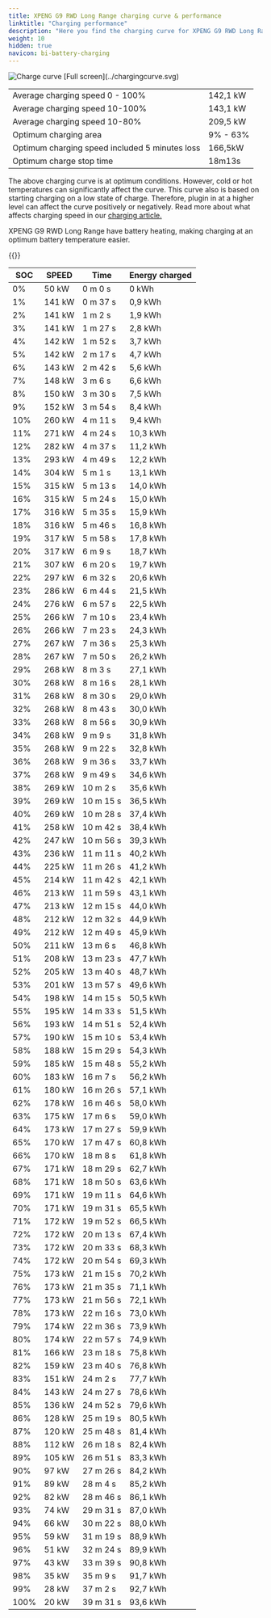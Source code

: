 ```yaml
---
title: XPENG G9 RWD Long Range charging curve & performance
linktitle: "Charging performance"
description: "Here you find the charging curve for XPENG G9 RWD Long Range. "
weight: 10
hidden: true
navicon: bi-battery-charging
---
```

<!-- markdownlint-disable MD033 -->
<img src="../chargingcurve.svg" alt="Charge curve" class="img-fluid">
[Full screen](../chargingcurve.svg)

<table class="table">
<tbody>
<tr>
<td>Average charging speed 0 - 100% </td><td>142,1 kW</td>
</tr>
<tr>
<td>Average charging speed 10-100% </td><td>143,1 kW</td>
</tr>
<tr>
<td>Average charging speed 10-80% </td><td>209,5 kW</td>
</tr>
<tr>
<td>Optimum charging area</td><td>9% - 63%</td>
</tr>
<tr>
</tr>
<td>Optimum charging speed included 5 minutes loss</td><td>166,5kW</td>
<tr>
<td>Optimum charge stop time </td><td>18m13s</td>
</tr>
</tbody>
</table>


The above charging curve is at optimum conditions. However, cold or hot temperatures can significantly affect the curve. This curve also is based on starting charging on a low state of charge. Therefore, plugin in at a higher level can affect the curve positively or negatively. Read more about what affects charging speed in our [charging article.](../../../../../technology/battery/charging/) 


XPENG G9 RWD Long Range have battery heating, making charging at an optimum battery temperature easier. 


{{<evkxdisplayaddarticle />}}
<table class="table">
<thead>
<tr><th>SOC</th><th>SPEED</th><th>Time</th><th>Energy charged</th></tr>
</thead>
<tbody>
<tr>
<td>0%</td><td>50 kW</td><td> 0 m 0 s </td><td>0 kWh </td>
</tr>
<tr>
<td>1%</td><td>141 kW</td><td> 0 m 37 s </td><td>0,9 kWh </td>
</tr>
<tr>
<td>2%</td><td>141 kW</td><td> 1 m 2 s </td><td>1,9 kWh </td>
</tr>
<tr>
<td>3%</td><td>141 kW</td><td> 1 m 27 s </td><td>2,8 kWh </td>
</tr>
<tr>
<td>4%</td><td>142 kW</td><td> 1 m 52 s </td><td>3,7 kWh </td>
</tr>
<tr>
<td>5%</td><td>142 kW</td><td> 2 m 17 s </td><td>4,7 kWh </td>
</tr>
<tr>
<td>6%</td><td>143 kW</td><td> 2 m 42 s </td><td>5,6 kWh </td>
</tr>
<tr>
<td>7%</td><td>148 kW</td><td> 3 m 6 s </td><td>6,6 kWh </td>
</tr>
<tr>
<td>8%</td><td>150 kW</td><td> 3 m 30 s </td><td>7,5 kWh </td>
</tr>
<tr>
<td>9%</td><td>152 kW</td><td> 3 m 54 s </td><td>8,4 kWh </td>
</tr>
<tr>
<td>10%</td><td>260 kW</td><td> 4 m 11 s </td><td>9,4 kWh </td>
</tr>
<tr>
<td>11%</td><td>271 kW</td><td> 4 m 24 s </td><td>10,3 kWh </td>
</tr>
<tr>
<td>12%</td><td>282 kW</td><td> 4 m 37 s </td><td>11,2 kWh </td>
</tr>
<tr>
<td>13%</td><td>293 kW</td><td> 4 m 49 s </td><td>12,2 kWh </td>
</tr>
<tr>
<td>14%</td><td>304 kW</td><td> 5 m 1 s </td><td>13,1 kWh </td>
</tr>
<tr>
<td>15%</td><td>315 kW</td><td> 5 m 13 s </td><td>14,0 kWh </td>
</tr>
<tr>
<td>16%</td><td>315 kW</td><td> 5 m 24 s </td><td>15,0 kWh </td>
</tr>
<tr>
<td>17%</td><td>316 kW</td><td> 5 m 35 s </td><td>15,9 kWh </td>
</tr>
<tr>
<td>18%</td><td>316 kW</td><td> 5 m 46 s </td><td>16,8 kWh </td>
</tr>
<tr>
<td>19%</td><td>317 kW</td><td> 5 m 58 s </td><td>17,8 kWh </td>
</tr>
<tr>
<td>20%</td><td>317 kW</td><td> 6 m 9 s </td><td>18,7 kWh </td>
</tr>
<tr>
<td>21%</td><td>307 kW</td><td> 6 m 20 s </td><td>19,7 kWh </td>
</tr>
<tr>
<td>22%</td><td>297 kW</td><td> 6 m 32 s </td><td>20,6 kWh </td>
</tr>
<tr>
<td>23%</td><td>286 kW</td><td> 6 m 44 s </td><td>21,5 kWh </td>
</tr>
<tr>
<td>24%</td><td>276 kW</td><td> 6 m 57 s </td><td>22,5 kWh </td>
</tr>
<tr>
<td>25%</td><td>266 kW</td><td> 7 m 10 s </td><td>23,4 kWh </td>
</tr>
<tr>
<td>26%</td><td>266 kW</td><td> 7 m 23 s </td><td>24,3 kWh </td>
</tr>
<tr>
<td>27%</td><td>267 kW</td><td> 7 m 36 s </td><td>25,3 kWh </td>
</tr>
<tr>
<td>28%</td><td>267 kW</td><td> 7 m 50 s </td><td>26,2 kWh </td>
</tr>
<tr>
<td>29%</td><td>268 kW</td><td> 8 m 3 s </td><td>27,1 kWh </td>
</tr>
<tr>
<td>30%</td><td>268 kW</td><td> 8 m 16 s </td><td>28,1 kWh </td>
</tr>
<tr>
<td>31%</td><td>268 kW</td><td> 8 m 30 s </td><td>29,0 kWh </td>
</tr>
<tr>
<td>32%</td><td>268 kW</td><td> 8 m 43 s </td><td>30,0 kWh </td>
</tr>
<tr>
<td>33%</td><td>268 kW</td><td> 8 m 56 s </td><td>30,9 kWh </td>
</tr>
<tr>
<td>34%</td><td>268 kW</td><td> 9 m 9 s </td><td>31,8 kWh </td>
</tr>
<tr>
<td>35%</td><td>268 kW</td><td> 9 m 22 s </td><td>32,8 kWh </td>
</tr>
<tr>
<td>36%</td><td>268 kW</td><td> 9 m 36 s </td><td>33,7 kWh </td>
</tr>
<tr>
<td>37%</td><td>268 kW</td><td> 9 m 49 s </td><td>34,6 kWh </td>
</tr>
<tr>
<td>38%</td><td>269 kW</td><td> 10 m 2 s </td><td>35,6 kWh </td>
</tr>
<tr>
<td>39%</td><td>269 kW</td><td> 10 m 15 s </td><td>36,5 kWh </td>
</tr>
<tr>
<td>40%</td><td>269 kW</td><td> 10 m 28 s </td><td>37,4 kWh </td>
</tr>
<tr>
<td>41%</td><td>258 kW</td><td> 10 m 42 s </td><td>38,4 kWh </td>
</tr>
<tr>
<td>42%</td><td>247 kW</td><td> 10 m 56 s </td><td>39,3 kWh </td>
</tr>
<tr>
<td>43%</td><td>236 kW</td><td> 11 m 11 s </td><td>40,2 kWh </td>
</tr>
<tr>
<td>44%</td><td>225 kW</td><td> 11 m 26 s </td><td>41,2 kWh </td>
</tr>
<tr>
<td>45%</td><td>214 kW</td><td> 11 m 42 s </td><td>42,1 kWh </td>
</tr>
<tr>
<td>46%</td><td>213 kW</td><td> 11 m 59 s </td><td>43,1 kWh </td>
</tr>
<tr>
<td>47%</td><td>213 kW</td><td> 12 m 15 s </td><td>44,0 kWh </td>
</tr>
<tr>
<td>48%</td><td>212 kW</td><td> 12 m 32 s </td><td>44,9 kWh </td>
</tr>
<tr>
<td>49%</td><td>212 kW</td><td> 12 m 49 s </td><td>45,9 kWh </td>
</tr>
<tr>
<td>50%</td><td>211 kW</td><td> 13 m 6 s </td><td>46,8 kWh </td>
</tr>
<tr>
<td>51%</td><td>208 kW</td><td> 13 m 23 s </td><td>47,7 kWh </td>
</tr>
<tr>
<td>52%</td><td>205 kW</td><td> 13 m 40 s </td><td>48,7 kWh </td>
</tr>
<tr>
<td>53%</td><td>201 kW</td><td> 13 m 57 s </td><td>49,6 kWh </td>
</tr>
<tr>
<td>54%</td><td>198 kW</td><td> 14 m 15 s </td><td>50,5 kWh </td>
</tr>
<tr>
<td>55%</td><td>195 kW</td><td> 14 m 33 s </td><td>51,5 kWh </td>
</tr>
<tr>
<td>56%</td><td>193 kW</td><td> 14 m 51 s </td><td>52,4 kWh </td>
</tr>
<tr>
<td>57%</td><td>190 kW</td><td> 15 m 10 s </td><td>53,4 kWh </td>
</tr>
<tr>
<td>58%</td><td>188 kW</td><td> 15 m 29 s </td><td>54,3 kWh </td>
</tr>
<tr>
<td>59%</td><td>185 kW</td><td> 15 m 48 s </td><td>55,2 kWh </td>
</tr>
<tr>
<td>60%</td><td>183 kW</td><td> 16 m 7 s </td><td>56,2 kWh </td>
</tr>
<tr>
<td>61%</td><td>180 kW</td><td> 16 m 26 s </td><td>57,1 kWh </td>
</tr>
<tr>
<td>62%</td><td>178 kW</td><td> 16 m 46 s </td><td>58,0 kWh </td>
</tr>
<tr>
<td>63%</td><td>175 kW</td><td> 17 m 6 s </td><td>59,0 kWh </td>
</tr>
<tr>
<td>64%</td><td>173 kW</td><td> 17 m 27 s </td><td>59,9 kWh </td>
</tr>
<tr>
<td>65%</td><td>170 kW</td><td> 17 m 47 s </td><td>60,8 kWh </td>
</tr>
<tr>
<td>66%</td><td>170 kW</td><td> 18 m 8 s </td><td>61,8 kWh </td>
</tr>
<tr>
<td>67%</td><td>171 kW</td><td> 18 m 29 s </td><td>62,7 kWh </td>
</tr>
<tr>
<td>68%</td><td>171 kW</td><td> 18 m 50 s </td><td>63,6 kWh </td>
</tr>
<tr>
<td>69%</td><td>171 kW</td><td> 19 m 11 s </td><td>64,6 kWh </td>
</tr>
<tr>
<td>70%</td><td>171 kW</td><td> 19 m 31 s </td><td>65,5 kWh </td>
</tr>
<tr>
<td>71%</td><td>172 kW</td><td> 19 m 52 s </td><td>66,5 kWh </td>
</tr>
<tr>
<td>72%</td><td>172 kW</td><td> 20 m 13 s </td><td>67,4 kWh </td>
</tr>
<tr>
<td>73%</td><td>172 kW</td><td> 20 m 33 s </td><td>68,3 kWh </td>
</tr>
<tr>
<td>74%</td><td>172 kW</td><td> 20 m 54 s </td><td>69,3 kWh </td>
</tr>
<tr>
<td>75%</td><td>173 kW</td><td> 21 m 15 s </td><td>70,2 kWh </td>
</tr>
<tr>
<td>76%</td><td>173 kW</td><td> 21 m 35 s </td><td>71,1 kWh </td>
</tr>
<tr>
<td>77%</td><td>173 kW</td><td> 21 m 56 s </td><td>72,1 kWh </td>
</tr>
<tr>
<td>78%</td><td>173 kW</td><td> 22 m 16 s </td><td>73,0 kWh </td>
</tr>
<tr>
<td>79%</td><td>174 kW</td><td> 22 m 36 s </td><td>73,9 kWh </td>
</tr>
<tr>
<td>80%</td><td>174 kW</td><td> 22 m 57 s </td><td>74,9 kWh </td>
</tr>
<tr>
<td>81%</td><td>166 kW</td><td> 23 m 18 s </td><td>75,8 kWh </td>
</tr>
<tr>
<td>82%</td><td>159 kW</td><td> 23 m 40 s </td><td>76,8 kWh </td>
</tr>
<tr>
<td>83%</td><td>151 kW</td><td> 24 m 2 s </td><td>77,7 kWh </td>
</tr>
<tr>
<td>84%</td><td>143 kW</td><td> 24 m 27 s </td><td>78,6 kWh </td>
</tr>
<tr>
<td>85%</td><td>136 kW</td><td> 24 m 52 s </td><td>79,6 kWh </td>
</tr>
<tr>
<td>86%</td><td>128 kW</td><td> 25 m 19 s </td><td>80,5 kWh </td>
</tr>
<tr>
<td>87%</td><td>120 kW</td><td> 25 m 48 s </td><td>81,4 kWh </td>
</tr>
<tr>
<td>88%</td><td>112 kW</td><td> 26 m 18 s </td><td>82,4 kWh </td>
</tr>
<tr>
<td>89%</td><td>105 kW</td><td> 26 m 51 s </td><td>83,3 kWh </td>
</tr>
<tr>
<td>90%</td><td>97 kW</td><td> 27 m 26 s </td><td>84,2 kWh </td>
</tr>
<tr>
<td>91%</td><td>89 kW</td><td> 28 m 4 s </td><td>85,2 kWh </td>
</tr>
<tr>
<td>92%</td><td>82 kW</td><td> 28 m 46 s </td><td>86,1 kWh </td>
</tr>
<tr>
<td>93%</td><td>74 kW</td><td> 29 m 31 s </td><td>87,0 kWh </td>
</tr>
<tr>
<td>94%</td><td>66 kW</td><td> 30 m 22 s </td><td>88,0 kWh </td>
</tr>
<tr>
<td>95%</td><td>59 kW</td><td> 31 m 19 s </td><td>88,9 kWh </td>
</tr>
<tr>
<td>96%</td><td>51 kW</td><td> 32 m 24 s </td><td>89,9 kWh </td>
</tr>
<tr>
<td>97%</td><td>43 kW</td><td> 33 m 39 s </td><td>90,8 kWh </td>
</tr>
<tr>
<td>98%</td><td>35 kW</td><td> 35 m 9 s </td><td>91,7 kWh </td>
</tr>
<tr>
<td>99%</td><td>28 kW</td><td> 37 m 2 s </td><td>92,7 kWh </td>
</tr>
<tr>
<td>100%</td><td>20 kW</td><td> 39 m 31 s </td><td>93,6 kWh </td>
</tr>
</tbody>
</table>
